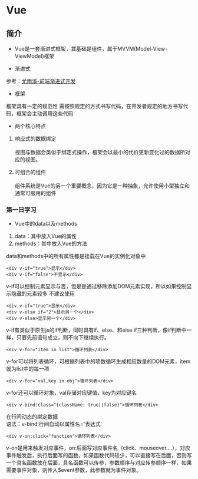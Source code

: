 # Vue

## 简介

- Vue是一套渐进式框架，其基础是组件，属于MVVM(Model-View-ViewModel)框架

- 渐进式

参考：[尤雨溪-前端渐进式开发](https://mp.weixin.qq.com/s?__biz=MjM5MDE0Mjc4MA%3D%3D&mid=2650994529&idx=1&sn=953bf1d92cc2a7b278d0761d3e433803&chksm=bdbf0f328ac886245652735e4dfa1b39b1357b9f36ccf1b337714ac81810f8441d189ce89615)

- 框架

框架具有一定的规范性 需按照规定的方式书写代码，在开发者规定的地方书写代码，框架会主动调用这些代码

- 两个核心特点

1. 响应式的数据绑定<br>
<br>视图与数据会类似于绑定式操作，框架会以最小的代价更新变化过的数据所对应的视图。

2. 可组合的组件<br>
<br>组件系统是Vue的另一个重要概念，因为它是一种抽象，允许使用小型独立和通常可服用的组件

### 第一日学习

- Vue中的data以及methods

1. data：其中放入Vue的属性
2. methods：其中放入Vue的方法

data和methods中的所有属性都是挂载在Vue的实例化对象中

```
<div v-if="true">显示</div>
<div v-if="false">不显示</div>
```
v-if可以控制元素显示与否，但是是通过移除添加DOM元素实现，所以如果控制显示隐藏的元素较多 不建议使用

```
<div v-if="true">显示</div>
<div v-else if="2">显示另一个</div>
<div v-else>显示另一个</div>
```
v-if有类似于原生js的if判断，同时具有if、else、和else if三种判断，像if判断中一样，只要先前语句成立，则不向下继续执行。

```
<div v-for="item in list">循环列表</div>
```
v-for可以将列表循环，可根据列表中的项数循环生成相应数量的DOM元素，item就为list中的每一项

```
<div v-for="val,key in obj">循环列表</div>
```
v-for还可以循环对象，val存储对应键值，key为对应键名

```
<div v-bind:class="{className: true||false}">循环列表</div>
```
在行间动态的绑定数据
<br>语法：v-bind:行间自动以属性名='表达式'

```
<div v-on:click="function">循环列表</div>
```
v-on是用来触发对应事件，on:后面写对应事件名（click、mouseover....），对应事件触发后，执行后面写的函数，如果函数代码较少，可以直接写在后面，否则写一个具名函数放在后面，具名函数可以传参，参数顺序与对应传参顺序一样，如果需要事件对象，则传入$event参数，此参数就为事件对象。